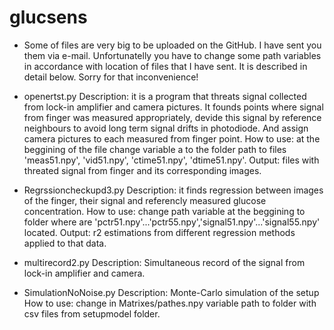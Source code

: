 # glucsens
- Some of files are very big to be uploaded on the GitHub. I have sent you them via e-mail. Unfortunatelly you have to change some path variables in accordance with location of files that I have sent. It is described in detail below. Sorry for that inconvenience!

- openertst.py 
Description: it is a program that threats signal collected from lock-in amplifier and camera pictures. 
It founds points where signal from finger was measured appropriately, devide this signal by reference neighbours to avoid long term signal drifts in photodiode.
And assign camera pictures to each measured from finger point.
How to use: at the beggining of the file change variable a to the folder path to files 'meas51.npy', 'vid51.npy', 'ctime51.npy', 'dtime51.npy'.
Output: files with threated signal from finger and its corresponding images.

- Regrssioncheckupd3.py
Description: it finds regression between images of the finger, their signal and referencly measured glucose concentration.
How to use: change path variable at the beggining to folder where are 'pctr51.npy'...'pctr55.npy','signal51.npy'...'signal55.npy' located.
Output: r2 estimations from different regression methods applied to that data.

- multirecord2.py
Description: Simultaneous record of the signal from lock-in amplifier and camera.

- SimulationNoNoise.py
Description: Monte-Carlo simulation of the setup
How to use: change in Matrixes/pathes.npy variable path to folder with csv files from setupmodel folder.
